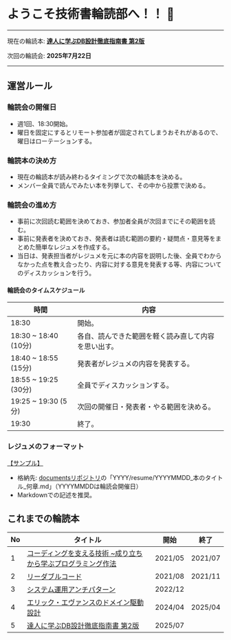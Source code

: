 # ようこそ技術書輪読部へ！！ 👋

---
現在の輪読本: **[達人に学ぶDB設計徹底指南書 第2版](https://www.seshop.com/product/detail/26395?utm_source=google_20240215&utm_medium=cpc&utm_campaign=r803&gad_source=1&gad_campaignid=21021959231&gbraid=0AAAAADyVxEG7msR7WwpcAreWIb5_Fv2ix&gclid=CjwKCAjw9anCBhAWEiwAqBJ-c6gXXwFSYHmPxJBokYmIaOW7hnFJq-bO5ixfc07k5Psa1IbaBrwJpxoC7FoQAvD_BwE)**

次回の輪読会: **2025年7月22日**

---

## 運営ルール

### 輪読会の開催日

- 週1回、18:30開始。
- 曜日を固定にするとリモート参加者が固定されてしまうおそれがあるので、曜日はローテーションする。

### 輪読本の決め方

- 現在の輪読本が読み終わるタイミングで次の輪読本を決める。
- メンバー全員で読んでみたい本を列挙して、その中から投票で決める。

### 輪読会の進め方

- 事前に次回読む範囲を決めておき、参加者全員が次回までにその範囲を読む。
- 事前に発表者を決めておき、発表者は読む範囲の要約・疑問点・意見等をまとめた簡単なレジュメを作成する。
- 当日は、発表担当者がレジュメを元に本の内容を説明した後、全員でわからなかった点を教え合ったり、内容に対する意見を発表する等、内容についてのディスカッションを行う。

#### 輪読会のタイムスケジュール

| 時間 | 内容 |
| --- | --- |
| 18:30 | 開始。|
|18:30 ~ 18:40 (10分) | 各自、読んできた範囲を軽く読み直して内容を思い出す。 |
|18:40 ~ 18:55 (15分) | 発表者がレジュメの内容を発表する。 |
|18:55 ~ 19:25 (30分) | 全員でディスカッションする。 |
|19:25 ~ 19:30 (5分)  | 次回の開催日・発表者・やる範囲を決める。 |
|19:30 | 終了。 |

### レジュメのフォーマット

[【サンプル】](sample/20210302_本のタイトル_何章.md)

- 格納先: [documentsリポジトリ](https://github.com/jns-reading-circle/documents)の「YYYY/resume/YYYYMMDD_本のタイトル_何章.md」（YYYYMMDDは輪読会開催日）
- Markdownでの記述を推奨。

## これまでの輪読本

| No | タイトル | 開始 | 終了 |
| --- | --- | --- | --- |
| 1 | [コーディングを支える技術 ~成り立ちから学ぶプログラミング作法](https://gihyo.jp/dp/ebook/2014/978-4-7741-7029-9) | 2021/05 | 2021/07 |
| 2 | [リーダブルコード](https://www.oreilly.co.jp/books/9784873115658/) | 2021/08 | 2021/11 |
| 3 | [システム運用アンチパターン](https://www.oreilly.co.jp/books/9784873119847/) | 2022/12 | |
| 4 | [エリック・エヴァンスのドメイン駆動設計](https://www.shoeisha.co.jp/book/detail/9784798126708) | 2024/04 | 2025/04|
| 5 | [達人に学ぶDB設計徹底指南書 第2版](https://www.seshop.com/product/detail/26395?utm_source=google_20240215&utm_medium=cpc&utm_campaign=r803&gad_source=1&gad_campaignid=21021959231&gbraid=0AAAAADyVxEG7msR7WwpcAreWIb5_Fv2ix&gclid=CjwKCAjw9anCBhAWEiwAqBJ-c6gXXwFSYHmPxJBokYmIaOW7hnFJq-bO5ixfc07k5Psa1IbaBrwJpxoC7FoQAvD_BwE) | 2025/07 | |